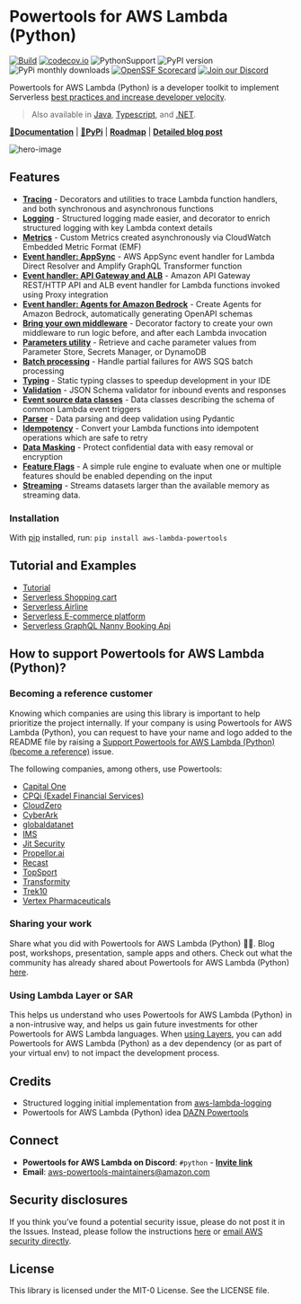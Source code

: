 <!-- markdownlint-disable MD013 MD041 MD043  -->
# Powertools for AWS Lambda (Python)

[![Build](https://github.com/aws-powertools/powertools-lambda-python/actions/workflows/quality_check.yml/badge.svg)](https://github.com/aws-powertools/powertools-lambda-python/actions/workflows/python_build.yml)
[![codecov.io](https://codecov.io/github/aws-powertools/powertools-lambda-python/branch/develop/graphs/badge.svg)](https://app.codecov.io/gh/aws-powertools/powertools-lambda-python)
![PythonSupport](https://img.shields.io/static/v1?label=python&message=%203.8|%203.9|%203.10|%203.11|%203.12&color=blue?style=flat-square&logo=python) ![PyPI version](https://badge.fury.io/py/aws-lambda-powertools.svg) ![PyPi monthly downloads](https://img.shields.io/pypi/dm/aws-lambda-powertools) [![OpenSSF Scorecard](https://api.securityscorecards.dev/projects/github.com/aws-powertools/powertools-lambda-python/badge)](https://api.securityscorecards.dev/projects/github.com/aws-powertools/powertools-lambda-python) [![Join our Discord](https://dcbadge.vercel.app/api/server/B8zZKbbyET?style=flat-square)](https://discord.gg/B8zZKbbyET)

Powertools for AWS Lambda (Python) is a developer toolkit to implement Serverless [best practices and increase developer velocity](https://docs.powertools.aws.dev/lambda/python/latest/#features).

> Also available in [Java](https://github.com/aws-powertools/powertools-lambda-java), [Typescript](https://github.com/aws-powertools/powertools-lambda-typescript), and [.NET](https://github.com/aws-powertools/powertools-lambda-dotnet).

**[📜Documentation](https://docs.powertools.aws.dev/lambda/python/)** | **[🐍PyPi](https://pypi.org/project/aws-lambda-powertools/)** | **[Roadmap](https://docs.powertools.aws.dev/lambda/python/latest/roadmap/)** | **[Detailed blog post](https://aws.amazon.com/blogs/opensource/simplifying-serverless-best-practices-with-lambda-powertools/)**

![hero-image](https://user-images.githubusercontent.com/3340292/198254617-d0fdb672-86a6-4988-8a40-adf437135e0a.png)

## Features

* **[Tracing](https://docs.powertools.aws.dev/lambda/python/latest/core/tracer/)** - Decorators and utilities to trace Lambda function handlers, and both synchronous and asynchronous functions
* **[Logging](https://docs.powertools.aws.dev/lambda/python/latest/core/logger/)** - Structured logging made easier, and decorator to enrich structured logging with key Lambda context details
* **[Metrics](https://docs.powertools.aws.dev/lambda/python/latest/core/metrics/)** - Custom Metrics created asynchronously via CloudWatch Embedded Metric Format (EMF)
* **[Event handler: AppSync](https://docs.powertools.aws.dev/lambda/python/latest/core/event_handler/appsync/)** - AWS AppSync event handler for Lambda Direct Resolver and Amplify GraphQL Transformer function
* **[Event handler: API Gateway and ALB](https://docs.powertools.aws.dev/lambda/python/latest/core/event_handler/api_gateway/)** - Amazon API Gateway REST/HTTP API and ALB event handler for Lambda functions invoked using Proxy integration
* **[Event handler: Agents for Amazon Bedrock](https://docs.powertools.aws.dev/lambda/python/latest/core/event_handler/bedrock_agents/)** - Create Agents for Amazon Bedrock, automatically generating OpenAPI schemas
* **[Bring your own middleware](https://docs.powertools.aws.dev/lambda/python/latest/utilities/middleware_factory/)** - Decorator factory to create your own middleware to run logic before, and after each Lambda invocation
* **[Parameters utility](https://docs.powertools.aws.dev/lambda/python/latest/utilities/parameters/)** - Retrieve and cache parameter values from Parameter Store, Secrets Manager, or DynamoDB
* **[Batch processing](https://docs.powertools.aws.dev/lambda/python/latest/utilities/batch/)** - Handle partial failures for AWS SQS batch processing
* **[Typing](https://docs.powertools.aws.dev/lambda/python/latest/utilities/typing/)** - Static typing classes to speedup development in your IDE
* **[Validation](https://docs.powertools.aws.dev/lambda/python/latest/utilities/validation/)** - JSON Schema validator for inbound events and responses
* **[Event source data classes](https://docs.powertools.aws.dev/lambda/python/latest/utilities/data_classes/)** - Data classes describing the schema of common Lambda event triggers
* **[Parser](https://docs.powertools.aws.dev/lambda/python/latest/utilities/parser/)** - Data parsing and deep validation using Pydantic
* **[Idempotency](https://docs.powertools.aws.dev/lambda/python/latest/utilities/idempotency/)** - Convert your Lambda functions into idempotent operations which are safe to retry
* **[Data Masking](https://docs.powertools.aws.dev/lambda/python/latest/utilities/data_masking/)** -  Protect confidential data with easy removal or encryption
* **[Feature Flags](https://docs.powertools.aws.dev/lambda/python/latest/utilities/feature_flags/)** - A simple rule engine to evaluate when one or multiple features should be enabled depending on the input
* **[Streaming](https://docs.powertools.aws.dev/lambda/python/latest/utilities/streaming/)** - Streams datasets larger than the available memory as streaming data.

### Installation

With [pip](https://pip.pypa.io/en/latest/index.html) installed, run: ``pip install aws-lambda-powertools``

## Tutorial and Examples

* [Tutorial](https://docs.powertools.aws.dev/lambda/python/latest/tutorial)
* [Serverless Shopping cart](https://github.com/aws-samples/aws-serverless-shopping-cart)
* [Serverless Airline](https://github.com/aws-samples/aws-serverless-airline-booking)
* [Serverless E-commerce platform](https://github.com/aws-samples/aws-serverless-ecommerce-platform)
* [Serverless GraphQL Nanny Booking Api](https://github.com/trey-rosius/babysitter_api)

## How to support Powertools for AWS Lambda (Python)?

### Becoming a reference customer

Knowing which companies are using this library is important to help prioritize the project internally. If your company is using Powertools for AWS Lambda (Python), you can request to have your name and logo added to the README file by raising a [Support Powertools for AWS Lambda (Python) (become a reference)](https://github.com/aws-powertools/powertools-lambda-python/issues/new?assignees=&labels=customer-reference&template=support_powertools.yml&title=%5BSupport+Lambda+Powertools%5D%3A+%3Cyour+organization+name%3E) issue.

The following companies, among others, use Powertools:

* [Capital One](https://www.capitalone.com/)
* [CPQi (Exadel Financial Services)](https://cpqi.com/)
* [CloudZero](https://www.cloudzero.com/)
* [CyberArk](https://www.cyberark.com/)
* [globaldatanet](https://globaldatanet.com/)
* [IMS](https://ims.tech/)
* [Jit Security](https://www.jit.io/)
* [Propellor.ai](https://www.propellor.ai/)
* [Recast](https://getrecast.com/)
* [TopSport](https://www.topsport.com.au/)
* [Transformity](https://transformity.tech/)
* [Trek10](https://www.trek10.com/)
* [Vertex Pharmaceuticals](https://www.vrtx.com/)

### Sharing your work

Share what you did with Powertools for AWS Lambda (Python) 💞💞. Blog post, workshops, presentation, sample apps and others. Check out what the community has already shared about Powertools for AWS Lambda (Python) [here](https://docs.powertools.aws.dev/lambda/python/latest/we_made_this/).

### Using Lambda Layer or SAR

This helps us understand who uses Powertools for AWS Lambda (Python) in a non-intrusive way, and helps us gain future investments for other Powertools for AWS Lambda languages. When [using Layers](https://docs.powertools.aws.dev/lambda/python/latest/#lambda-layer), you can add Powertools for AWS Lambda (Python) as a dev dependency (or as part of your virtual env) to not impact the development process.

## Credits

* Structured logging initial implementation from [aws-lambda-logging](https://gitlab.com/hadrien/aws_lambda_logging)
* Powertools for AWS Lambda (Python) idea [DAZN Powertools](https://github.com/getndazn/dazn-lambda-powertools/)

## Connect

* **Powertools for AWS Lambda on Discord**: `#python` - **[Invite link](https://discord.gg/B8zZKbbyET)**
* **Email**: <aws-powertools-maintainers@amazon.com>

## Security disclosures

If you think you’ve found a potential security issue, please do not post it in the Issues.  Instead, please follow the instructions [here](https://aws.amazon.com/security/vulnerability-reporting/) or [email AWS security directly](mailto:aws-security@amazon.com).

## License

This library is licensed under the MIT-0 License. See the LICENSE file.
